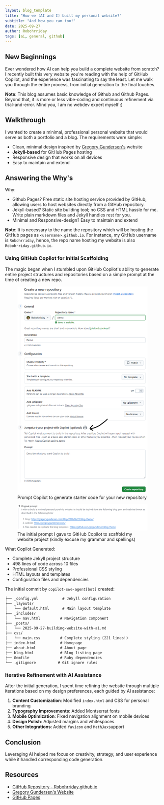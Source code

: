 ```yaml
---
layout: blog_template
title: "How we (AI and I) built my personal website?"
subtitle: "And how you can too!"
date: 2025-09-27
author: Robohrriday
tags: [ai, general, github]
---
```


## New Beginnings

Ever wondered how AI can help you build a complete website from scratch? I recently built this very website you're reading with the help of GitHub Copilot, and the experience was fascinating to say the least. Let me walk you through the entire process, from initial generation to the final touches. 

**Note**: This blog assumes basic knowledge of Github and Github Pages. Beyond that, it is more or less vibe-coding and continuous refinement via trial-and-error. Mind you, I am no webdev expert myself \:)

## Walkthrough

I wanted to create a minimal, professional personal website that would serve as both a portfolio and a blog. The requirements were simple:
- Clean, minimal design inspired by [Gregory Gundersen's](https://gregorygundersen.com/) website
- **Jekyll-based** for GitHub Pages hosting
- Responsive design that works on all devices
- Easy to maintain and extend

## Answering the Why's

Why:
- Github Pages? Free static site hosting service provided by GitHub, allowing users to host websites directly from a GitHub repository.
- Jekyll-based? Static site building tool; no CSS and HTML hassle for me. Write plain markdown files and Jekyll handles rest for you.
- Minimal and Responsive-design? Easy to maintain and extend

**Note**: It is necessary to the name the repository which will be hosting the GitHub pages as `<username>.github.io`. For instance, my GitHub username is `Robohrriday`, hence, the repo name hosting my website is also `Robohrriday.github.io`.


### Using GitHub Copilot for Initial Scaffolding

The magic began when I stumbled upon GitHub Copilot's ability to generate entire project structures and repositories based on a simple prompt at the time of creating a new repo.

<figure>
    <img src="/assets/images/2025-09-25-building-website-with-ai/new-repo.png" alt="GitHub Copilot new repository prompt">
    <figcaption>
        Prompt Copilot to generate starter code for your new repository
    </figcaption>
</figure>

<figure>
    <img src="/assets/images/2025-09-25-building-website-with-ai/prompt.png" alt="Initial prompt to GitHub Copilot">
    <figcaption>
        The initial prompt I gave to GitHub Copilot to scaffold my website project (kindly excuse my grammar and spellings)
    </figcaption>
</figure>


What Copilot Generated:
- Complete Jekyll project structure
- 498 lines of code across 10 files
- Professional CSS styling
- HTML layouts and templates
- Configuration files and dependencies

The initial commit by `copilot-swe-agent[bot]` created:

```
├── _config.yml           # Jekyll configuration
├── _layouts/
│   └── default.html      # Main layout template
├── _includes/
│   └── nav.html         # Navigation component
├── _posts/
│   └── 2025-09-27-building-website-with-ai.md
├── css/
│   └── main.css         # Complete styling (221 lines!)
├── index.html           # Homepage
├── about.html           # About page
├── blog.html            # Blog listing page
├── Gemfile              # Ruby dependencies
└── .gitignore          # Git ignore rules
```

### Iterative Refinement with AI Assistance

After the initial generation, I spent time refining the website through multiple iterations based on my design preferences, each guided by AI assistance:

1. **Content Customization**: Modified `index.html` and CSS for personal branding
2. **Typography Improvements**: Added Montserrat fonts
3. **Mobile Optimization**: Fixed navigation alignment on mobile devices
4. **Design Polish**: Adjusted margins and whitespaces
5. **Other Integrations**: Added `favicon` and `MathJax`support


## Conclusion

Leveraging AI helped me focus on creativity, strategy, and user experience while it handled corresponding code generation.  

## Resources

- [GitHub Repository - Robohrriday.github.io](https://github.com/Robohrriday/Robohrriday.github.io)
- [Gregory Gundersen's Website](https://gregorygundersen.com/)
- [GitHub Pages](https://docs.github.com/en/pages)